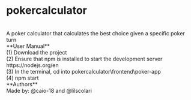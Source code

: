 # pokercalculator
<br>
A poker calculator that calculates the best choice given a specific poker turn
<br>
**User Manual**
<br>
(1) Download the project <br>
(2) Ensure that npm is installed to start the development server https://nodejs.org/en <br>
(3) In the terminal, cd into pokercalculator\frontend\poker-app <br>
(4) npm start <br>
**Authors**
<br>
Made by: @caio-18 and @lilscolari
